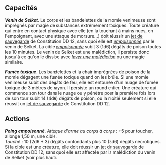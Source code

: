 ## Capacités
_**Venin de Selket**_. Le corps et les bandelettes de la momie venimeuse sont imprégnés par magie de substances extrêmement toxiques. Toute créature qui entre en contact physique avec elle (en la touchant à mains nues, en l'empoignant, avec une attaque de morsure...) doit réussir un [jet de sauvegarde](/utiliser-les-caracteristiques/#jets-de-sauvegarde) de Constitution DD 12, sans quoi elle est [_empoisonnée_](/gerer-la-sante-du-personnage/#empoisonne) par le venin de Selket. La cible [_empoisonnée_](/gerer-la-sante-du-personnage/#empoisonne) subit 3 (1d6) dégâts de poison toutes les 10 minutes. Le venin de Selket est une malédiction, il persiste donc jusqu'à ce qu'on le dissipe avec [_lever une malédiction_](/grimoire/lever-une-malediction/) ou une magie similaire.

_**Fumée toxique**_. Les bandelettes et la chair imprégnées de poison de la momie dégagent une fumée toxique quand on les brûle. Si une momie venimeuse subit des dégâts de feu, elle est entourée d'un nuage de fumée toxique de 3 mètres de rayon. Il persiste un round entier. Une créature qui commence son tour dans le nuage ou y pénètre pour la première fois lors de son tour subit 14 (4d6) dégâts de poison, ou la moitié seulement si elle réussit un [jet de sauvegarde](/utiliser-les-caracteristiques/#jets-de-sauvegarde) de Constitution DD 12.

## Actions
_**Poing empoisonné**_. _Attaque d'arme au corps à corps_ : +5 pour toucher, allonge 1,50 m, une cible.  
_Touché_ : 10 (2d6 + 3) dégâts contondants plus 10 (3d6) dégâts nécrotiques. Si la cible est une créature, elle doit réussir un [jet de sauvegarde](/utiliser-les-caracteristiques/#jets-de-sauvegarde) de Constitution DD 12, sans quoi elle est affectée par la malédiction du venin de Selket (voir plus haut).
